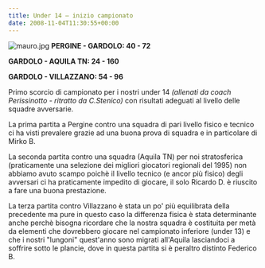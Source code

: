```yaml
---
title: Under 14 – inizio campionato
date: 2008-11-04T11:30:55+00:00
---
```

![mauro.jpg](http://www.basketgardolo.it/wp-content/uploads/2008/11/mauro.jpg) **PERGINE - GARDOLO: 40 - 72**

**GARDOLO - AQUILA TN: 24 - 160**

**GARDOLO - VILLAZZANO: 54 - 96**

Primo scorcio di campionato per i nostri under 14 _(allenati da coach Perissinotto - ritratto da C.Stenico)_ con risultati adeguati al livello delle squadre avversarie.

La prima partita a Pergine contro una squadra di pari livello fisico e tecnico ci ha visti prevalere grazie ad una buona prova di squadra e in particolare di Mirko B.

La seconda partita contro una squadra (Aquila TN) per noi stratosferica (praticamente una selezione dei migliori giocatori regionali del 1995) non abbiamo avuto scampo poichè il livello tecnico (e ancor più fisico) degli avversari ci ha praticamente impedito di giocare, il solo Ricardo D. è riuscito a fare una buona prestazione.

La terza partita contro Villazzano è stata un po' più equilibrata della precedente ma pure in questo caso la differenza fisica è stata determinante anche perchè bisogna ricordare che la nostra squadra è costituita per metà da elementi che dovrebbero giocare nel campionato inferiore (under 13) e che i nostri "lungoni" quest'anno sono migrati all'Aquila lasciandoci a soffrire sotto le plancie, dove in questa partita si è peraltro distinto Federico B.